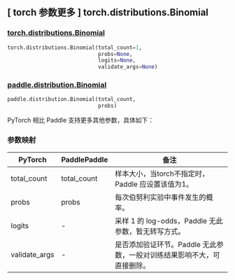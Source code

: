 ## [ torch 参数更多 ] torch.distributions.Binomial

### [torch.distributions.Binomial](https://pytorch.org/docs/stable/distributions.html#torch.distributions.binomial.Binomial)

```python
torch.distributions.Binomial(total_count=1,
                             probs=None,
                             logits=None,
                             validate_args=None)
```

### [paddle.distribution.Binomial](https://www.paddlepaddle.org.cn/documentation/docs/zh/2.6/api/paddle/distribution/Binomial_cn.html#binomial)

```python
paddle.distribution.Binomial(total_count,
                             probs)
```

PyTorch 相比 Paddle 支持更多其他参数，具体如下：

### 参数映射

| PyTorch       | PaddlePaddle | 备注                                                         |
| ------------- | ------ | ------------------------------------------------------------ |
| total_count        | total_count      | 样本大小，当torch不指定时，Paddle 应设置该值为1。                         |
| probs           | probs      | 每次伯努利实验中事件发生的概率。         |
| logits         | -  | 采样 1 的 log-odds，Paddle 无此参数，暂无转写方式。 |
| validate_args        | -      | 是否添加验证环节。Paddle 无此参数，一般对训练结果影响不大，可直接删除。 |
